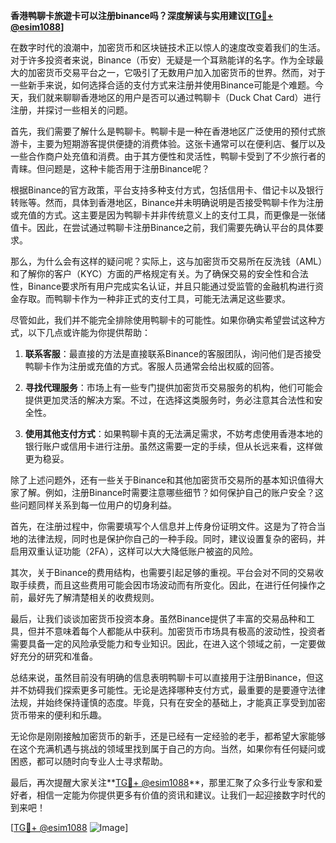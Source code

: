 **香港鸭聊卡旅遊卡可以注册binance吗？深度解读与实用建议[[TG💪+ @esim1088](https://t.me/s/esim1088)]**

在数字时代的浪潮中，加密货币和区块链技术正以惊人的速度改变着我们的生活。对于许多投资者来说，Binance（币安）无疑是一个耳熟能详的名字。作为全球最大的加密货币交易平台之一，它吸引了无数用户加入加密货币的世界。然而，对于一些新手来说，如何选择合适的支付方式来注册并使用Binance可能是个难题。今天，我们就来聊聊香港地区的用户是否可以通过鸭聊卡（Duck Chat Card）进行注册，并探讨一些相关的问题。

首先，我们需要了解什么是鸭聊卡。鸭聊卡是一种在香港地区广泛使用的预付式旅游卡，主要为短期游客提供便捷的消费体验。这张卡通常可以在便利店、餐厅以及一些合作商户处充值和消费。由于其方便性和灵活性，鸭聊卡受到了不少旅行者的青睐。但问题是，这种卡能否用于注册Binance呢？

根据Binance的官方政策，平台支持多种支付方式，包括信用卡、借记卡以及银行转账等。然而，具体到香港地区，Binance并未明确说明是否接受鸭聊卡作为注册或充值的方式。这主要是因为鸭聊卡并非传统意义上的支付工具，而更像是一张储值卡。因此，在尝试通过鸭聊卡注册Binance之前，我们需要先确认平台的具体要求。

那么，为什么会有这样的疑问呢？实际上，这与加密货币交易所在反洗钱（AML）和了解你的客户（KYC）方面的严格规定有关。为了确保交易的安全性和合法性，Binance要求所有用户完成实名认证，并且只能通过受监管的金融机构进行资金存取。而鸭聊卡作为一种非正式的支付工具，可能无法满足这些要求。

尽管如此，我们并不能完全排除使用鸭聊卡的可能性。如果你确实希望尝试这种方式，以下几点或许能为你提供帮助：

1. **联系客服**：最直接的方法是直接联系Binance的客服团队，询问他们是否接受鸭聊卡作为注册或充值的方式。客服人员通常会给出权威的回答。
   
2. **寻找代理服务**：市场上有一些专门提供加密货币交易服务的机构，他们可能会提供更加灵活的解决方案。不过，在选择这类服务时，务必注意其合法性和安全性。

3. **使用其他支付方式**：如果鸭聊卡真的无法满足需求，不妨考虑使用香港本地的银行账户或信用卡进行注册。虽然这需要一定的手续，但从长远来看，这样做更为稳妥。

除了上述问题外，还有一些关于Binance和其他加密货币交易所的基本知识值得大家了解。例如，注册Binance时需要注意哪些细节？如何保护自己的账户安全？这些问题同样关系到每一位用户的切身利益。

首先，在注册过程中，你需要填写个人信息并上传身份证明文件。这是为了符合当地的法律法规，同时也是保护你自己的一种手段。同时，建议设置复杂的密码，并启用双重认证功能（2FA），这样可以大大降低账户被盗的风险。

其次，关于Binance的费用结构，也需要引起足够的重视。平台会对不同的交易收取手续费，而且这些费用可能会因市场波动而有所变化。因此，在进行任何操作之前，最好先了解清楚相关的收费规则。

最后，让我们谈谈加密货币投资本身。虽然Binance提供了丰富的交易品种和工具，但并不意味着每个人都能从中获利。加密货币市场具有极高的波动性，投资者需要具备一定的风险承受能力和专业知识。因此，在进入这个领域之前，一定要做好充分的研究和准备。

总结来说，虽然目前没有明确的信息表明鸭聊卡可以直接用于注册Binance，但这并不妨碍我们探索更多可能性。无论是选择哪种支付方式，最重要的是要遵守法律法规，并始终保持谨慎的态度。毕竟，只有在安全的基础上，才能真正享受到加密货币带来的便利和乐趣。

无论你是刚刚接触加密货币的新手，还是已经有一定经验的老手，都希望大家能够在这个充满机遇与挑战的领域里找到属于自己的方向。当然，如果你有任何疑问或困惑，都可以随时向专业人士寻求帮助。

最后，再次提醒大家关注**[TG💪+ @esim1088](https://t.me/s/esim1088)**，那里汇聚了众多行业专家和爱好者，相信一定能为你提供更多有价值的资讯和建议。让我们一起迎接数字时代的到来吧！

[[TG💪+ @esim1088](https://t.me/s/esim1088) ![Image](https://i.postimg.cc/4NQfJmqS/Snipaste-2025-05-13-00-14-12.png)]